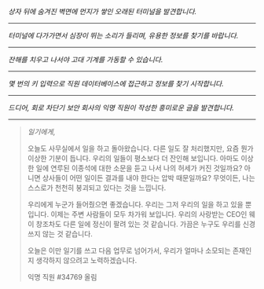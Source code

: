 _상자 뒤에 숨겨진 벽면에 먼지가 쌓인 오래된 터미널을 발견합니다._

---

_터미널에 다가가면서 심장이 뛰는 소리가 들리며, 유용한 정보를 찾기를 바랍니다._

---

_잔해를 치우고 나서야 고대 기계를 가동할 수 있습니다._

---

_몇 번의 키 입력으로 직원 데이터베이스에 접근하고 정보를 찾기 시작합니다._

---

_드디어, 회로 차단기 보안 회사의 익명 직원이 작성한 흥미로운 글을 발견합니다._

---

> _일기에게_,
>
> 오늘도 사무실에서 일을 하고 돌아왔습니다. 다른 일도 잘 처리했지만, 요즘 뭔가 이상한 기분이 듭니다. 우리의 일들이 평소보다 더 잔인해 보입니다. 아마도 이상한 일에 연루된 이종석에 대한 소문을 듣고 나서 나의 허세가 커진 것일까요? 아니면 상사들이 어떤 일이든 결과를 내야 한다는 압박 때문일까요? 무엇이든, 나는 스스로가 천천히 붕괴되고 있다는 것을 느낍니다.
>
> 우리에게 누군가 들어줬으면 좋겠습니다. 우리는 그저 우리의 일을 하고 있을 뿐입니다. 이제는 주변 사람들이 모두 차가워 보입니다. 우리의 사랑받는 CEO인 웨이 창조차도 다른 일에 정신이 팔려 있는 것 같습니다. 가끔은 누구도 우리를 신경 쓰지 않는 것 같습니다.
>
> 오늘은 이만 일기를 쓰고 다음 업무로 넘어가서, 우리가 얼마나 소모되는 존재인지 생각하지 않으려고 노력하겠습니다.
>
> 익명 직원 #34769 올림
